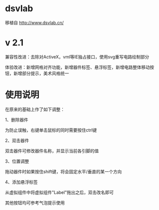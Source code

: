 # dsvlab
移植自 http://www.dsvlab.cn/

# v 2.1
兼容性改进：去除对ActiveX，vml等IE独占接口，使用svg重写电路绘制部分

体验改进：新增网格对齐功能，新增器件标签、悬浮标签，新增电路整体移动按钮，新增部分提示，美术风格统一

# 使用说明
在原来的基础上作了如下调整：

1、删除器件

为防止误触，右键单击鼠标的同时需要按住ctrl键

2、双击器件

双击器件可修改器件名称，并显示当前各引脚的值

3、位置调整

拖动器件时如果按住shift键，将会固定水平/垂直的某一个方向

4、添加悬浮标签

从虚拟组件中将虚拟组件"Label"拖出之后，双击改名即可

其他按钮均可参考气泡提示使用
